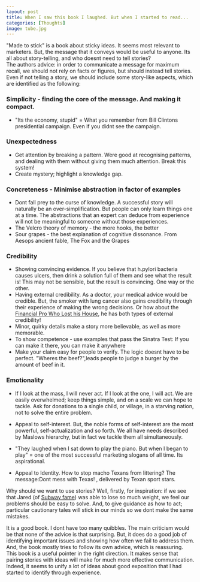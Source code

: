 ```yaml
---
layout: post
title: When I saw this book I laughed. But when I started to read...
categories: [Thoughts]
image: tube.jpg
---
```


"Made to stick" is a book about sticky ideas. It seems most relevant to marketers. But, the message that it conveys would be useful to anyone. Its all about story-telling, and who doesnt need to tell stories?  
The authors advice: in order to communicate a message for maximum recall, we should not rely on facts or figures, but should instead tell stories. Even if not telling a story, we should include some story-like aspects, which are identified as the following:

<h3>Simplicity - finding the core of the message. And making it compact.</h3>

- "Its the economy, stupid" = What you remember from Bill Clintons presidential campaign. Even if you didnt see the campaign.  

<h3>Unexpectedness</h3>

- Get attention by breaking a pattern. Were good at recognising patterns, and dealing with them without giving them much attention. Break this system!  
- Create mystery; highlight a knowledge gap.  

<h3>Concreteness - Minimise abstraction in factor of examples</h3>

- Dont fall prey to the curse of knowledge. A successful story will naturally be an over-simplification. But people can only learn things one at a time.
 The abstractions that an expert can deduce from experience will not be meaningful to someone without those experiences.  
- The Velcro theory of memory - the more hooks, the better  
- Sour grapes - the best explanation of cognitive dissonance. From Aesops ancient fable, The Fox and the Grapes  

<h3>Credibility</h3>

- Showing convincing evidence. If you believe that h.pylori bacteria causes ulcers, then drink a solution full of them and see what the result is!
 This may not be sensible, but the result is convincing. One way or the other.  
- Having external credibility. As a doctor, your medical advice would be credible. 
But, the smoker with lung cancer also gains credibility through their experience of making the wrong decisions. 
Or how about the [Financial Pro Who Lost his House](http://www.nytimes.com/2011/11/09/business/how-a-financial-pro-lost-his-house.html?pagewanted=all), he has both types of external credibility!  
- Minor, quirky details make a story more believable, as well as more memorable.  
- To show competence - use examples that pass the Sinatra Test: If you can make it there, you can make it anywhere  
- Make your claim easy for people to verify. The logic doesnt have to be perfect. "Wheres the beef?",leads people to judge a burger by the amount of beef in it.  

<h3>Emotionality</h3>

- If I look at the mass, I will never act. If I look at the one, I will act. We are easily overwhelmed; keep things simple, and on a scale we can hope to tackle.
 Ask for donations to a single child, or village, in a starving nation, not to solve the entire problem.  
- Appeal to self-interest. But, the noble forms of self-interest are the most powerful, self-actualization and so forth.
 We all have needs described by Maslows hierarchy, but in fact we tackle them all simultaneously. 
- "They laughed when I sat down to play the piano. But when I began to play" = one of the most successful marketing slogans of all time. Its aspirational.  

- Appeal to Identity. How to stop macho Texans from littering? The message:Dont mess with Texas! , delivered by Texan sport stars.  

Why should we want to use stories? Well, firstly, for inspiration: if we see that Jared (of [Subway fame](http://en.wikipedia.org/wiki/Jared_Fogle)) was able to lose so much weight, we feel our problems should be easy to solve.
 And, to give guidance as how to act; particular cautionary tales will stick in our minds so we dont make the same mistakes.  


It is a good book. I dont have too many quibbles. The main criticism would be that none of the advice is that surprising. 
But, it does do a good job of identifying important issues and showing how often we fail to address them. And, the book mostly tries to follow its own advice, which is reassuring.
This book is a useful pointer in the right direction. It makes sense that pairing stories with ideas will make for much more effective communication. Indeed, it seems to unify a lot of ideas about good exposition that I had started to identify through experience.
